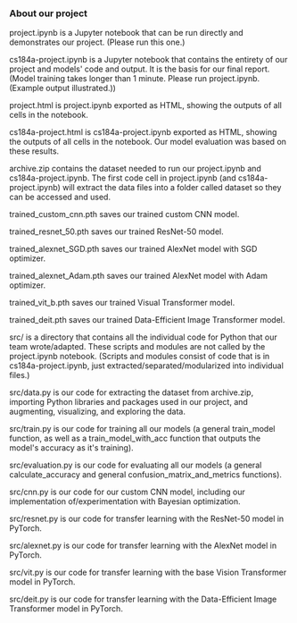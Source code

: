 ### About our project

project.ipynb is a Jupyter notebook that can be run directly and demonstrates our project. (Please run this one.)

cs184a-project.ipynb is a Jupyter notebook that contains the entirety of our project and models' code and output. It is the basis for our final report. (Model training takes longer than 1 minute. Please run project.ipynb. (Example output illustrated.))

project.html is project.ipynb exported as HTML, showing the outputs of all cells in the notebook.

cs184a-project.html is cs184a-project.ipynb exported as HTML, showing the outputs of all cells in the notebook. Our model evaluation was based on these results.

archive.zip contains the dataset needed to run our project.ipynb and cs184a-project.ipynb. The first code cell in project.ipynb (and cs184a-project.ipynb) will extract the data files into a folder called dataset so they can be accessed and used.

trained_custom_cnn.pth saves our trained custom CNN model.

trained_resnet_50.pth saves our trained ResNet-50 model.

trained_alexnet_SGD.pth saves our trained AlexNet model with SGD optimizer.

trained_alexnet_Adam.pth saves our trained AlexNet model with Adam optimizer.

trained_vit_b.pth saves our trained Visual Transformer model.

trained_deit.pth saves our trained Data-Efficient Image Transformer model.

src/ is a directory that contains all the individual code for Python that our team wrote/adapted. These scripts and modules are not called by the project.ipynb notebook. (Scripts and modules consist of code that is in cs184a-project.ipynb, just extracted/separated/modularized into individual files.)

src/data.py is our code for extracting the dataset from archive.zip, importing Python libraries and packages used in our project, and augmenting, visualizing, and exploring the data.

src/train.py is our code for training all our models (a general train_model function, as well as a train_model_with_acc function that outputs the model's accuracy as it's training).

src/evaluation.py is our code for evaluating all our models (a general calculate_accuracy and general confusion_matrix_and_metrics functions).

src/cnn.py is our code for our custom CNN model, including our implementation of/experimentation with Bayesian optimization.

src/resnet.py is our code for transfer learning with the ResNet-50 model in PyTorch.

src/alexnet.py is our code for transfer learning with the AlexNet model in PyTorch.

src/vit.py is our code for transfer learning with the base Vision Transformer model in PyTorch.

src/deit.py is our code for transfer learning with the Data-Efficient Image Transformer model in PyTorch.
